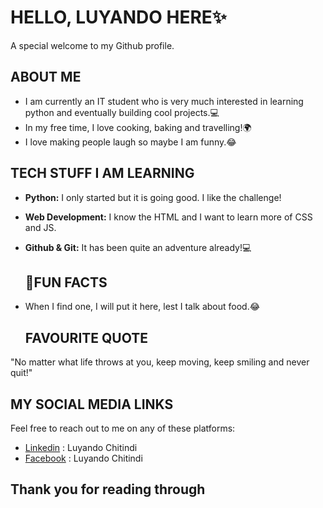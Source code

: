 # HELLO, LUYANDO HERE✨

A special welcome to my Github profile.

## ABOUT ME

- I am currently an IT student who is very much interested in learning python and
   eventually building cool projects.💻
- In my free time, I love cooking, baking and travelling!🌍
- I love making people laugh so maybe I am funny.😂

## TECH STUFF I AM LEARNING

- **Python:** I only started but it is going good. I like the challenge!
- **Web Development:** I know the HTML and I want to learn more of CSS and JS.
- **Github & Git:** It has been quite an adventure already!💻

  ## 🚀FUN FACTS

- When I find one, I will put it here, lest I talk about food.😂

  ## FAVOURITE QUOTE

 "No matter what life throws at you, keep moving, keep smiling and never quit!"

  ## MY SOCIAL MEDIA LINKS

Feel free to reach out to me on any of these platforms:

- [Linkedin](<https://www.linkedin.com/in/luyando-chitindi-610459200/?utm_source=share&utm_campaign=share_via&utm_content=profile&utm_medium=android_app>) : Luyando
  Chitindi
- [Facebook](https://www.facebook.com/profile.php?id=100009051706753) : Luyando Chitindi

## Thank you for reading through
